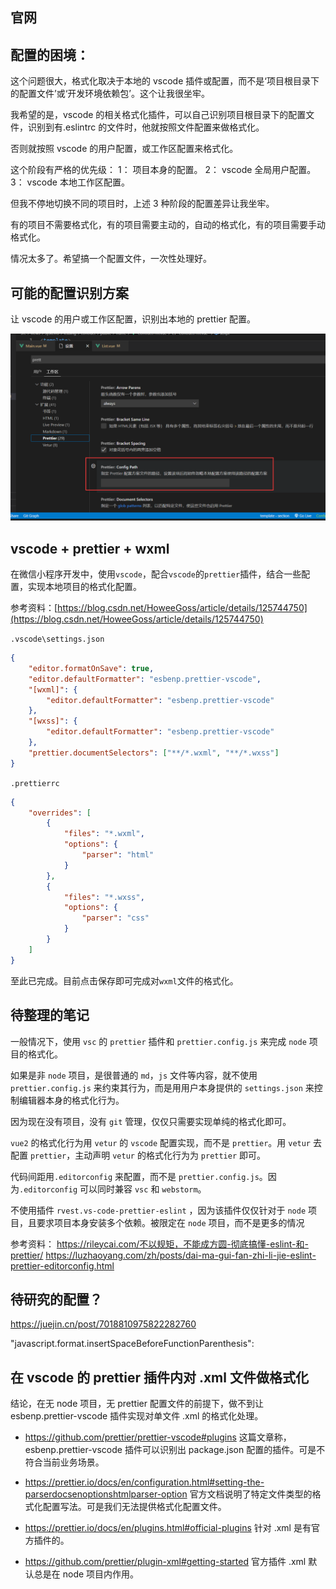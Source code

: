 ## 官网

## 配置的困境：

这个问题很大，格式化取决于本地的 vscode 插件或配置，而不是‘项目根目录下的配置文件’或‘开发环境依赖包’。这个让我很坐牢。

我希望的是，vscode 的相关格式化插件，可以自己识别项目根目录下的配置文件，识别到有.eslintrc 的文件时，他就按照文件配置来做格式化。

否则就按照 vscode 的用户配置，或工作区配置来格式化。

这个阶段有严格的优先级：
1： 项目本身的配置。
2： vscode 全局用户配置。
3： vscode 本地工作区配置。

但我不停地切换不同的项目时，上述 3 种阶段的配置差异让我坐牢。

有的项目不需要格式化，有的项目需要主动的，自动的格式化，有的项目需要手动格式化。

情况太多了。希望搞一个配置文件，一次性处理好。

## 可能的配置识别方案

让 vscode 的用户或工作区配置，识别出本地的 prettier 配置。

![image-20221020100452727](https://raw.githubusercontent.com/RuanZhongNan/img-store/main/img/image-20221020100452727.png)

## vscode + prettier + wxml

在微信小程序开发中，使用`vscode`，配合`vscode`的`prettier`插件，结合一些配置，实现本地项目的格式化配置。

参考资料：[https://blog.csdn.net/HoweeGoss/article/details/125744750](https://blog.csdn.net/HoweeGoss/article/details/125744750)

`.vscode\settings.json`

```json
{
	"editor.formatOnSave": true,
	"editor.defaultFormatter": "esbenp.prettier-vscode",
	"[wxml]": {
		"editor.defaultFormatter": "esbenp.prettier-vscode"
	},
	"[wxss]": {
		"editor.defaultFormatter": "esbenp.prettier-vscode"
	},
	"prettier.documentSelectors": ["**/*.wxml", "**/*.wxss"]
}
```

`.prettierrc`

```json
{
	"overrides": [
		{
			"files": "*.wxml",
			"options": {
				"parser": "html"
			}
		},
		{
			"files": "*.wxss",
			"options": {
				"parser": "css"
			}
		}
	]
}
```

至此已完成。目前点击保存即可完成对`wxml`文件的格式化。

## 待整理的笔记

一般情况下，使用 `vsc` 的 `prettier` 插件和 `prettier.config.js` 来完成 `node` 项目的格式化。

如果是非 `node` 项目，是很普通的 `md`，`js` 文件等内容，就不使用 `prettier.config.js` 来约束其行为，而是用用户本身提供的 `settings.json` 来控制编辑器本身的格式化行为。

因为现在没有项目，没有 `git` 管理，仅仅只需要实现单纯的格式化即可。

`vue2` 的格式化行为用 `vetur` 的 `vscode` 配置实现，而不是 `prettier`。用 `vetur` 去配置 `prettier`，主动声明 `vetur` 的格式化行为为 `prettier` 即可。

代码间距用`.editorconfig` 来配置，而不是 `prettier.config.js`。因为`.editorconfig` 可以同时兼容 `vsc` 和 `webstorm`。

不使用插件 `rvest.vs-code-prettier-eslint` ，因为该插件仅仅针对于 `node` 项目，且要求项目本身安装多个依赖。被限定在 `node` 项目，而不是更多的情况

参考资料：
https://rileycai.com/不以规矩，不能成方圆-彻底搞懂-eslint-和-prettier/
https://luzhaoyang.com/zh/posts/dai-ma-gui-fan-zhi-li-jie-eslint-prettier-editorconfig.html

## 待研究的配置？

https://juejin.cn/post/7018810975822282760

"javascript.format.insertSpaceBeforeFunctionParenthesis":

## 在 vscode 的 prettier 插件内对 .xml 文件做格式化

结论，在无 node 项目，无 prettier 配置文件的前提下，做不到让 esbenp.prettier-vscode 插件实现对单文件 .xml 的格式化处理。

- https://github.com/prettier/prettier-vscode#plugins
  这篇文章称，esbenp.prettier-vscode 插件可以识别出 package.json 配置的插件。可是不符合当前业务场景。

- https://prettier.io/docs/en/configuration.html#setting-the-parserdocsenoptionshtmlparser-option
  官方文档说明了特定文件类型的格式化配置写法。可是我们无法提供格式化配置文件。

- https://prettier.io/docs/en/plugins.html#official-plugins
  针对 .xml 是有官方插件的。

- https://github.com/prettier/plugin-xml#getting-started
  官方插件 .xml 默认总是在 node 项目内作用。
